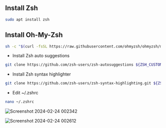 ## Install Zsh
```bash
sudo apt install zsh
```

## Install Oh-My-Zsh
```bash
sh -c "$(curl -fsSL https://raw.githubusercontent.com/ohmyzsh/ohmyzsh/master/tools/install.sh)"
```

- Install Zsh auto suggestions
```bash
git clone https://github.com/zsh-users/zsh-autosuggestions ${ZSH_CUSTOM:-~/.oh-my-zsh/custom}/plugins/zsh-autosuggestions
```

- Install Zsh syntax highlighter
```bash
git clone https://github.com/zsh-users/zsh-syntax-highlighting.git ${ZSH_CUSTOM:-~/.oh-my-zsh/custom}/plugins/zsh-syntax-highlighting
```

- Edit ~/.zshrc
```bash
nano ~/.zshrc
```
![Screenshot 2024-02-24 002342](https://github.com/sshuen30/Oh-My-Zsh/assets/40738215/997ff4cc-c9de-47ae-8b2e-bd59f30f5181)

![Screenshot 2024-02-24 002612](https://github.com/sshuen30/Oh-My-Zsh/assets/40738215/32f6cfcd-07ee-4a78-916d-cc3bf3374131)

